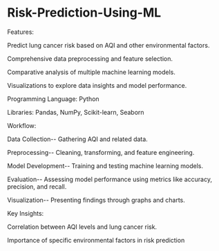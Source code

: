 # Risk-Prediction-Using-ML

Features:

  Predict lung cancer risk based on AQI and other environmental factors.
  
  Comprehensive data preprocessing and feature selection.
  
  Comparative analysis of multiple machine learning models.
  
  Visualizations to explore data insights and model performance.
  

  Programming Language: Python
  
  Libraries: Pandas, NumPy, Scikit-learn, Seaborn
  
Workflow:

  Data Collection-- Gathering AQI and related data.
  
  Preprocessing-- Cleaning, transforming, and feature engineering.
  
  Model Development-- Training and testing machine learning models.
  
  Evaluation-- Assessing model performance using metrics like accuracy, precision, and recall.
  
  Visualization-- Presenting findings through graphs and charts.
  
Key Insights:

  Correlation between AQI levels and lung cancer risk.
  
  Importance of specific environmental factors in risk prediction
